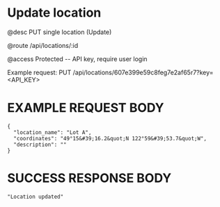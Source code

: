 # Update location
@desc PUT single location (Update)

@route /api/locations/:id

@access Protected -- API key, require user login

Example request: PUT /api/locations/607e399e59c8feg7e2af65r7?key=<API_KEY>

# EXAMPLE REQUEST BODY
```
{ 
  "location_name": "Lot A",
  "coordinates": "49°15&#39;16.2&quot;N 122°59&#39;53.7&quot;W",
  "description": ""
}
```

# SUCCESS RESPONSE BODY
```
"Location updated"
```